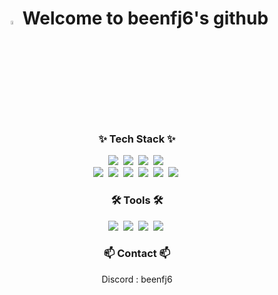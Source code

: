 <!DOCTYPE html>
<h1 align=center><img src="https://media.tenor.com/4FVSRDsNNokAAAAi/tkthao219-bubududu.gif" width="4%" /> Welcome to beenfj6's github</h1>
<h3 align=center><b>✨ Tech Stack ✨</b></h3>
<div align="center">
        <img src="https://img.shields.io/badge/html-E34F26.svg?style=for-the-badge&logo=html5&logoColor=FFFFFF" />&nbsp
    <img src="https://img.shields.io/badge/css-1572B6.svg?style=for-the-badge&logo=css3&logoColor=FFFFFF" />&nbsp
    <img src="https://img.shields.io/badge/javascript-F7DF1E.svg?style=for-the-badge&logo=JavaScript&logoColor=20232a"/>&nbsp
    <img src="https://img.shields.io/badge/c-A8B9CC.svg?style=for-the-badge&logo=C&logoColor=20232a" />&nbsp
</div>
<div align="center">
    <img src="https://img.shields.io/badge/node.js-20232a.svg?style=for-the-badge&logo=Node.js&logoColor=339933" />&nbsp
    <img src="https://img.shields.io/badge/react-20232a.svg?style=for-the-badge&logo=react&logoColor=61DAFB" />&nbsp
    <img src="https://img.shields.io/badge/python-20232a.svg?style=for-the-badge&logo=python&logoColor=3776AB" />&nbsp
    <img src="https://img.shields.io/badge/shell-20232a.svg?style=for-the-badge&logo=Shell&logoColor=FFD500" />&nbsp
    <img src="https://img.shields.io/badge/markdown-20232a.svg?style=for-the-badge&logo=markdown&logoColor=FFFFFF" />&nbsp
    <img src="https://img.shields.io/badge/express-20232a.svg?style=for-the-badge&logo=Express&logoColor=FFFFFF" />&nbsp
</div>
<h3 align=center><b>🛠 Tools 🛠</b></h3>
<div align="center">
    <img src="https://img.shields.io/badge/visual studio code-20232a.svg?style=for-the-badge&logo=visualstudiocode&logoColor=007ACC"/>&nbsp
    <img src="https://img.shields.io/badge/notion-20232a.svg?style=for-the-badge&logo=notion&logoColor=FFFFFF" />&nbsp
    <img src="https://img.shields.io/badge/figma-F24E1E.svg?style=for-the-badge&logo=figma&logoColor=20232a" />&nbsp
    <img src="https://img.shields.io/badge/github-000000.svg?style=for-the-badge&logo=Github&logoColor=FFFFFF" />&nbsp
</div>
<h3 align=center><b>📫 Contact 📫</b></h3>
<div align="center">
    Discord : beenfj6
</div>
